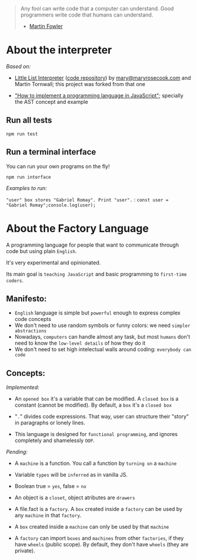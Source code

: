 > Any fool can write code that a computer can understand.
> Good programmers write code that humans can understand.
>
> - [Martin Fowler](https://en.wikiquote.org/wiki/Martin_Fowler)

# About the interpreter

_Based on:_

- [Little List Interpreter](https://maryrosecook.com/blog/post/little-lisp-interpreter) ([code repository](https://github.com/maryrosecook/littlelisp)) by mary@maryrosecook.com and Martin Tornwall; this project was forked from that one

- ["How to implement a programming language in JavaScript"](http://lisperator.net/pltut/); specially the AST concept and example

## Run all tests

```
npm run test
```

## Run a terminal interface

You can run your own programs on the fly!

```
npm run interface
```

_Examples to run:_

`"user" box stores "Gabriel Romay". Print "user".` : `const user = "Gabriel Romay";console.log(user);`

# About the Factory Language

A programming language for people that want to communicate through code but using plain `English`.

It's very experimental and opinionated.

Its main goal is `teaching JavaScript` and basic programming to `first-time coders`.

## Manifesto:

- `English` language is simple but `powerful` enough to express complex code concepts
- We don't need to use random symbols or funny colors: we need `simpler abstractions`
- Nowadays, `computers` can handle almost any task, but most `humans` don't need to know the `low-level details` of how they do it
- We don't need to set high intelectual walls around coding: `everybody can code`

## Concepts:

_Implemented:_

- An `opened box` it's a variable that can be modified. A `closed box` is a constant (cannot be modified). By default, a `box` it's a `closed box`

- "`.`" divides code expressions. That way, user can structure their "story" in paragraphs or lonely lines.

- This language is designed for `functional programming`, and ignores completely and shamelessly `OOP`.

_Pending:_

- A `machine` is a function. You call a function by `turning on` a `machine`

- Variable `types` will be `inferred` as in vanilla JS.

- Boolean true = `yes`, false = `no`

- An object is a `closet`, object atributes are `drawers`

- A file.fact is a `factory`. A `box` created inside a `factory` can be used by any `machine` in that `factory`.
- A `box` created inside a `machine` can only be used by that `machine`

- A `factory` can import `boxes` and `machines` from other `factories`, if they have `wheels` (public scope). By default, they don't have `wheels` (they are private).
